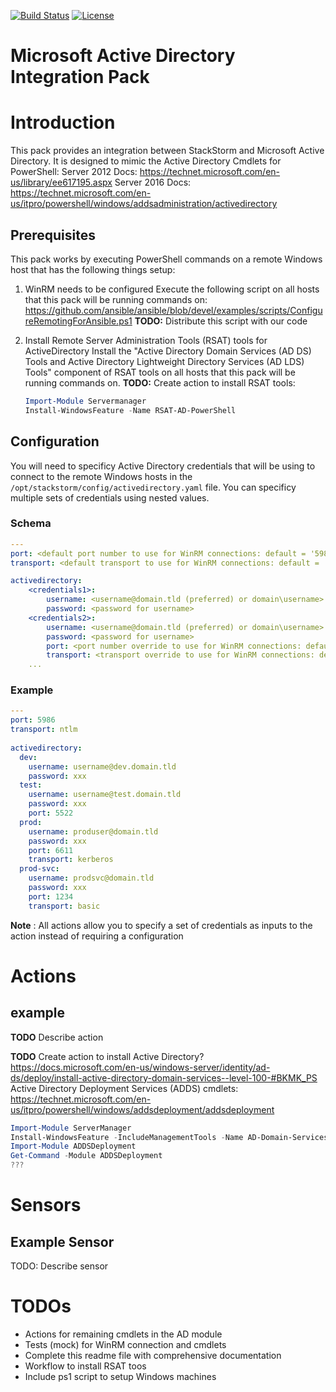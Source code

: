 [![Build Status](https://circleci.com/gh/EncoreTechnologies/stackstorm-activedirectory.svg?style=shield&circle-token=:circle-token)](https://circleci.com/gh/EncoreTechnologies/stackstorm-activedirectory) [![License](https://img.shields.io/badge/License-Apache%202.0-blue.svg)](https://opensource.org/licenses/Apache-2.0)


# Microsoft Active Directory Integration Pack

# Introduction
This pack provides an integration between StackStorm and Microsoft Active Directory.
It is designed to mimic the Active Directory Cmdlets for PowerShell:
Server 2012 Docs: https://technet.microsoft.com/en-us/library/ee617195.aspx
Server 2016 Docs: https://technet.microsoft.com/en-us/itpro/powershell/windows/addsadministration/activedirectory

## Prerequisites
This pack works by executing PowerShell commands on a remote Windows host that 
has the following things setup:

1. WinRM needs to be configured
   Execute the following script on all hosts that this pack will be running 
   commands on:
   https://github.com/ansible/ansible/blob/devel/examples/scripts/ConfigureRemotingForAnsible.ps1
   **TODO:** Distribute this script with our code
  
2. Install Remote Server Administration Tools (RSAT) tools for ActiveDirectory
   Install the "Active Directory Domain Services (AD DS) Tools and Active 
   Directory Lightweight Directory Services (AD LDS) Tools" component of
   RSAT tools on all hosts that this pack will be running commands on.
   **TODO:** Create action to install RSAT tools:
   ``` PowerShell
   Import-Module Servermanager
   Install-WindowsFeature -Name RSAT-AD-PowerShell
   ```

   


## Configuration
You will need to specificy Active Directory credentials that will be
using to connect to the remote Windows hosts in the 
`/opt/stackstorm/config/activedirectory.yaml` file. You can specificy multiple 
sets of credentials using nested values.


### Schema
``` yaml
---
port: <default port number to use for WinRM connections: default = '5986'>
transport: <default transport to use for WinRM connections: default = 'ntlm'>

activedirectory:
    <credentials1>:
        username: <username@domain.tld (preferred) or domain\username>
        password: <password for username>
    <credentials2>:
        username: <username@domain.tld (preferred) or domain\username>
        password: <password for username>
        port: <port number override to use for WinRM connections: default = '5986'>
        transport: <transport override to use for WinRM connections: default = 'ntlm'>
    ...
```
    

### Example
``` yaml
---
port: 5986
transport: ntlm
  
activedirectory:
  dev:
    username: username@dev.domain.tld
    password: xxx
  test:
    username: username@test.domain.tld
    password: xxx
    port: 5522
  prod:
    username: produser@domain.tld
    password: xxx
    port: 6611
    transport: kerberos
  prod-svc:
    username: prodsvc@domain.tld
    password: xxx
    port: 1234
    transport: basic
```
    
**Note** : All actions allow you to specify a set of credentials as inputs
           to the action instead of requiring a configuration


# Actions




## example
**TODO** Describe action



**TODO** 
Create action to install Active Directory? https://docs.microsoft.com/en-us/windows-server/identity/ad-ds/deploy/install-active-directory-domain-services--level-100-#BKMK_PS
Active Directory Deployment Services (ADDS) cmdlets: https://technet.microsoft.com/en-us/itpro/powershell/windows/addsdeployment/addsdeployment
``` PowerShell
Import-Module ServerManager 
Install-WindowsFeature -IncludeManagementTools -Name AD-Domain-Services
Import-Module ADDSDeployment
Get-Command -Module ADDSDeployment
???
```


# Sensors

## Example Sensor
TODO: Describe sensor


# TODOs
- Actions for remaining cmdlets in the AD module
- Tests (mock) for WinRM connection and cmdlets
- Complete this readme file with comprehensive documentation
- Workflow to install RSAT toos
- Include ps1 script to setup Windows machines
